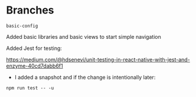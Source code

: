 # Branches

`basic-config`

Added basic libraries and basic views to start simple navigation

Added Jest for testing:

https://medium.com/@hdsenevi/unit-testing-in-react-native-with-jest-and-enzyme-40cd7dabb6f1

- I added a snapshot and if the change is intentionally later:

```
npm run test -- -u
```
